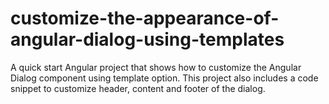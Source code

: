 # customize-the-appearance-of-angular-dialog-using-templates
A quick start Angular project that shows how to customize the Angular Dialog component using template option. This project also includes a code snippet to customize header, content and footer of the dialog.
